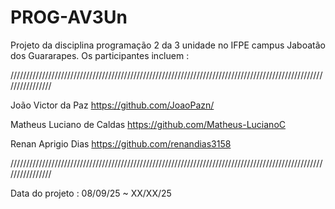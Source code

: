 # PROG-AV3Un
Projeto da disciplina programação 2 da 3 unidade no IFPE campus Jaboatão dos Guararapes. Os participantes incluem :

////////////////////////////////////////////////////////////////////////////////////////////////////////////////

João Victor da Paz https://github.com/JoaoPazn/

Matheus Luciano de Caldas https://github.com/Matheus-LucianoC

Renan Aprigio Dias https://github.com/renandias3158

////////////////////////////////////////////////////////////////////////////////////////////////////////////////

Data do projeto : 08/09/25 ~ XX/XX/25
